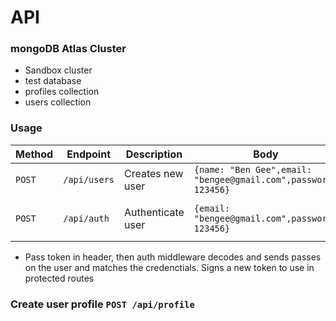 # API

### mongoDB Atlas Cluster

- Sandbox cluster
- test database
- profiles collection
- users collection

### Usage

| Method | Endpoint     | Description       | Body                                                           | Request Headers                                                                        | Sample Response                                 |
| ------ | ------------ | ----------------- | -------------------------------------------------------------- | -------------------------------------------------------------------------------------- | ----------------------------------------------- |
| `POST` | `/api/users` | Creates new user  | `{name: "Ben Gee",email: "bengee@gmail.com",password: 123456}` | N/A                                                                                    | `{token: "995fbba524b378b7e5cf7e076168ffd0?s"}` |
| `POST` | `/api/auth`  | Authenticate user | `{email: "bengee@gmail.com",password: 123456}`                 | `{Content-Type: "application/json, x-auth-token: "995fbba524b378b7e5cf7e076168ffd0" }` | `{token: "995fbba524b378b7e5cf7e076168ffd0?s"}` |

- Pass token in header, then auth middleware decodes and sends passes on the user and matches the credenctials. Signs a new token to use in protected routes

### Create user profile `POST /api/profile`

```

```
